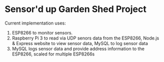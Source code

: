 # Sensor'd up Garden Shed Project
Current implementation uses:<br/>
<ol>
<li>ESP8266 to monitor sensors.</li>
<li>Raspberry Pi 3 to read via UDP senors data from the ESP8266, Node.js & Express website to view sensor data, MySQL to log sensor data</li>
<li>MySQL logs sensor data and provide address information to the ESP8266, scaled for multiple ESP8266s</li>
</ol>
